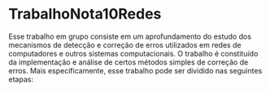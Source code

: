 # TrabalhoNota10Redes
Esse trabalho em grupo consiste em um aprofundamento do estudo dos mecanismos de detecção e correção de erros utilizados em redes de computadores e outros sistemas computacionais. O trabalho é constituído da implementação e análise de certos métodos simples de correção de erros. Mais especificamente, esse trabalho pode ser dividido nas seguintes etapas:

